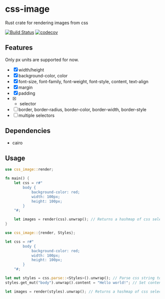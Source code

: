 # css-image

Rust crate for rendering images from css

[![Build Status](https://github.com/unixpariah/css-image/actions/workflows/test.yml/badge.svg)](https://github.com/unixpariah/css-image/actions/workflows/test.yml) [![codecov](https://codecov.io/gh/unixpariah/css-image/graph/badge.svg?token=49LRWZ9D1K)](https://codecov.io/gh/unixpariah/css-image)

## Features

Only px units are supported for now.

- [x] width/height
- [x] background-color, color
- [x] font-size, font-family, font-weight, font-style, content, text-align
- [x] margin
- [x] padding
- [x] * selector
- [ ] border, border-radius, border-color, border-width, border-style
- [ ] multiple selectors

## Dependencies

- cairo

## Usage

```rust
use css_image::render;

fn main() {
    let css = r#"
        body {
            background-color: red;
            width: 100px;
            height: 100px;
        }
    "#;

    let images = render(css).unwrap(); // Returns a hashmap of css selector -> Image
}
```

```rust
use css_image::{render, Styles};

let css = r#"
        body {
            background-color: red;
            width: 100px;
            height: 100px;
        }
    "#;

let mut styles = css.parse::<Styles>().unwrap(); // Parse css string to Styles for easier access
styles.get_mut("body").unwrap().content = "Hello world!"; // Set content of body to "Hello world!"

let images = render(styles).unwrap(); // Returns a hashmap of css selector -> Image
```
